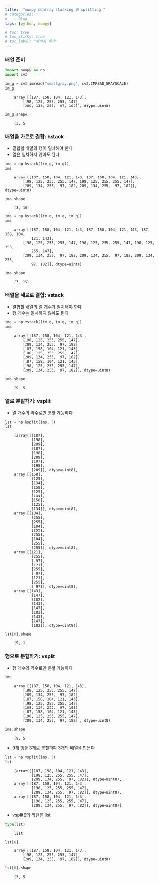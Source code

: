 ```yaml
---
title:  "numpy ndarray stacking 과 splitting "
# categories:
#   - Blog
tags: [python, numpy]

# toc: true
# toc_sticky: true
# toc_label: "페이지 목차"
---
```


### 배열 준비


```python
import numpy as np
import cv2

im_g = cv2.imread("smallgray.png", cv2.IMREAD_GRAYSCALE)
im_g
```




        array([[187, 158, 104, 121, 143],
            [198, 125, 255, 255, 147],
            [209, 134, 255,  97, 182]], dtype=uint8)




```python
im_g.shape
```




        (3, 5)



### 배열을 가로로 결합: hstack
+ 결합할 배열의 행이 일치해야 한다
+ 열은 일치하지 않아도 된다


```python
ims = np.hstack((im_g, im_g))
ims
```




        array([[187, 158, 104, 121, 143, 187, 158, 104, 121, 143],
            [198, 125, 255, 255, 147, 198, 125, 255, 255, 147],
            [209, 134, 255,  97, 182, 209, 134, 255,  97, 182]], dtype=uint8)




```python
ims.shape
```




        (3, 10)




```python
ims = np.hstack((im_g, im_g, im_g))
ims
```




        array([[187, 158, 104, 121, 143, 187, 158, 104, 121, 143, 187, 158, 104,
                121, 143],
            [198, 125, 255, 255, 147, 198, 125, 255, 255, 147, 198, 125, 255,
                255, 147],
            [209, 134, 255,  97, 182, 209, 134, 255,  97, 182, 209, 134, 255,
                97, 182]], dtype=uint8)




```python
ims.shape
```




        (3, 15)



### 배열을 세로로 결합: vstack
+ 결합할 배열의 열 개수가 일치해야 한다
+ 행 개수는 일치하지 않아도 된다


```python
ims = np.vstack((im_g, im_g, im_g))
ims
```




        array([[187, 158, 104, 121, 143],
            [198, 125, 255, 255, 147],
            [209, 134, 255,  97, 182],
            [187, 158, 104, 121, 143],
            [198, 125, 255, 255, 147],
            [209, 134, 255,  97, 182],
            [187, 158, 104, 121, 143],
            [198, 125, 255, 255, 147],
            [209, 134, 255,  97, 182]], dtype=uint8)




```python
ims.shape
```




        (9, 5)



### 열로 분할하기: vsplit
+ 열 개수의 약수로만 분할 가능하다


```python
lst = np.hsplit(ims, 5)
lst
```




        [array([[187],
                [198],
                [209],
                [187],
                [198],
                [209],
                [187],
                [198],
                [209]], dtype=uint8),
        array([[158],
                [125],
                [134],
                [158],
                [125],
                [134],
                [158],
                [125],
                [134]], dtype=uint8),
        array([[104],
                [255],
                [255],
                [104],
                [255],
                [255],
                [104],
                [255],
                [255]], dtype=uint8),
        array([[121],
                [255],
                [ 97],
                [121],
                [255],
                [ 97],
                [121],
                [255],
                [ 97]], dtype=uint8),
        array([[143],
                [147],
                [182],
                [143],
                [147],
                [182],
                [143],
                [147],
                [182]], dtype=uint8)]




```python
lst[0].shape
```




        (9, 1)



### 행으로 분할하기: vsplit
+ 행 개수의 약수로만 분할 가능하다


```python
ims
```




        array([[187, 158, 104, 121, 143],
            [198, 125, 255, 255, 147],
            [209, 134, 255,  97, 182],
            [187, 158, 104, 121, 143],
            [198, 125, 255, 255, 147],
            [209, 134, 255,  97, 182],
            [187, 158, 104, 121, 143],
            [198, 125, 255, 255, 147],
            [209, 134, 255,  97, 182]], dtype=uint8)




```python
ims.shape
```




        (9, 5)



+ 9개 행을 3개로 분할하여 3개의 배열을 만든다


```python
lst = np.vsplit(ims, 3)
lst
```




        [array([[187, 158, 104, 121, 143],
                [198, 125, 255, 255, 147],
                [209, 134, 255,  97, 182]], dtype=uint8),
        array([[187, 158, 104, 121, 143],
                [198, 125, 255, 255, 147],
                [209, 134, 255,  97, 182]], dtype=uint8),
        array([[187, 158, 104, 121, 143],
                [198, 125, 255, 255, 147],
                [209, 134, 255,  97, 182]], dtype=uint8)]



+ vsplit()의 리턴은 list


```python
type(lst)
```




        list




```python
lst[0]
```




        array([[187, 158, 104, 121, 143],
            [198, 125, 255, 255, 147],
            [209, 134, 255,  97, 182]], dtype=uint8)




```python
lst[0].shape
```




        (3, 5)


